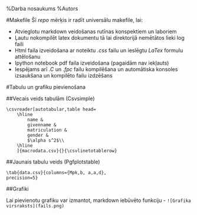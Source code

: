 %Darba nosaukums
%Autors

#Makefile
Šī *repo* mērķis ir radīt universālu makefile, lai:

+ Atvieglotu markdown veidošanas rutīnas konspektiem un laboriem
+ Ļautu nokompilēt latex dokumentu tā lai direktorijā nemētātos lieki log faili
+ Html faila izveidošana ar noteiktu *.css* failu un ieslēgtu $LaTex$ formulu attēlošanu
+ Ipython notebook pdf faila izveidošana (pagaidām nav iekļauts)
+ Iespējams arī *.C* un *.fpc* failu kompilēšana un automātiska konsoles izsaukšana un kompilēto failu izdzēšans


#Tabulu un grafiku pievienošana

##Vecais veids tabulām (Csvsimple)

~~~~
\csvreader[autotabular,table head=
	\hline
		name &
		givenname &
		matriculation &
		gender &
		$\alpha s^2$\\
	\hline
	]{macrodata.csv}{}{\csvlinetotablerow}
~~~~

##Jaunais tabulu veids (Pgfplotstable)

~~~~
\tab{data.csv}{columns={Mpk,b, a,a,d},
precision=5}
~~~~

##Grafiki

Lai pievienotu grafiku var izmantot, markdown iebūvēto funkciju - `![Grafika virsraksts](fails.png)`

